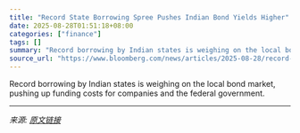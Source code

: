 ```yaml
---
title: "Record State Borrowing Spree Pushes Indian Bond Yields Higher"
date: 2025-08-28T01:51:18+08:00
categories: ["finance"]
tags: []
summary: "Record borrowing by Indian states is weighing on the local bond market, pushing up funding costs for companies and the federal government."
source_url: "https://www.bloomberg.com/news/articles/2025-08-28/record-state-borrowing-spree-pushes-indian-bond-yields-higher"
---
```


Record borrowing by Indian states is weighing on the local bond market, pushing up funding costs for companies and the federal government.

---

*来源: [原文链接](https://www.bloomberg.com/news/articles/2025-08-28/record-state-borrowing-spree-pushes-indian-bond-yields-higher)*
